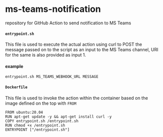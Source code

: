 # ms-teams-notification
repository for GitHub Action to send notification to MS Teams
#### `entrypoint.sh`
This file is used to execute the actual action using curl to POST the message passed on to the script as an input to the MS Teams channel, URI for the same is also provided as input 1.
#### example
```
entrypoint.sh MS_TEAMS_WEBHOOK_URL MESSAGE
```
#### `Dockerfile`
This file is used to invoke the action within the container based on the image defined on the top with `FROM`
```
FROM ubuntu:20.04
RUN apt-get update -y && apt-get install curl -y
COPY entrypoint.sh /entrypoint.sh
RUN chmod +x /entrypoint.sh
ENTRYPOINT ["/entrypoint.sh"]
```